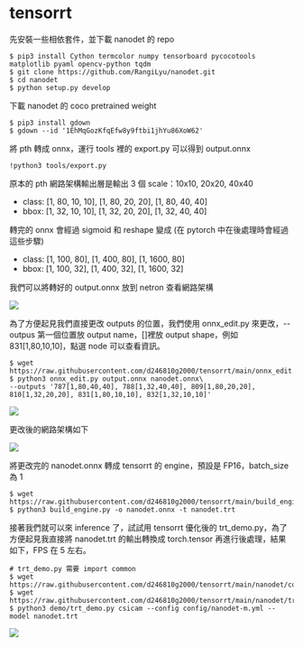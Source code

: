 # tensorrt
先安裝一些相依套件，並下載 nanodet 的 repo
```
$ pip3 install Cython termcolor numpy tensorboard pycocotools matplotlib pyaml opencv-python tqdm
$ git clone https://github.com/RangiLyu/nanodet.git
$ cd nanodet
$ python setup.py develop
```
下載 nanodet 的 coco pretrained weight
```
$ pip3 install gdown
$ gdown --id '1EhMqGozKfqEfw8y9ftbi1jhYu86XoW62'
```
將 pth 轉成 onnx，運行 tools 裡的 export.py 可以得到 output.onnx
```
!python3 tools/export.py
```
原本的 pth 網路架構輸出層是輸出 3 個 scale：10x10, 20x20, 40x40
- class: [1, 80, 10, 10], [1, 80, 20, 20], [1, 80, 40, 40]
- bbox: [1, 32, 10, 10], [1, 32, 20, 20], [1, 32, 40, 40]

轉完的 onnx 會經過 sigmoid 和 reshape 變成 (在 pytorch 中在後處理時會經過這些步驟)
- class: [1, 100, 80], [1, 400, 80], [1, 1600, 80]
- bbox: [1, 100, 32], [1, 400, 32], [1, 1600, 32]

我們可以將轉好的 output.onnx 放到 netron 查看網路架構


![](https://i.imgur.com/n8nVmmz.png)

為了方便起見我們直接更改 outputs 的位置，我們使用 onnx_edit.py 來更改，--outpus 第一個位置放 output name，[]裡放 output shape，例如 831[1,80,10,10]，點選 node 可以查看資訊。
```
$ wget https://raw.githubusercontent.com/d246810g2000/tensorrt/main/onnx_edit.py
$ python3 onnx_edit.py output.onnx nanodet.onnx\
--outputs '787[1,80,40,40], 788[1,32,40,40], 809[1,80,20,20], 810[1,32,20,20], 831[1,80,10,10], 832[1,32,10,10]'
```
![](https://i.imgur.com/G7MwTZo.png)

更改後的網路架構如下

![](https://i.imgur.com/v7lJV0t.png)

將更改完的 nanodet.onnx 轉成 tensorrt 的 engine，預設是 FP16，batch_size 為 1

```
$ wget https://raw.githubusercontent.com/d246810g2000/tensorrt/main/build_engine.py
$ python3 build_engine.py -o nanodet.onnx -t nanodet.trt
```

接著我們就可以來 inference 了，試試用 tensorrt 優化後的 trt_demo.py，為了方便起見我直接將 nanodet.trt 的輸出轉換成 torch.tensor 再進行後處理，結果如下，FPS 在 5 左右。

```
# trt_demo.py 需要 import common
$ wget https://raw.githubusercontent.com/d246810g2000/tensorrt/main/nanodet/common.py
$ wget https://raw.githubusercontent.com/d246810g2000/tensorrt/main/nanodet/trt_demo.py
$ python3 demo/trt_demo.py csicam --config config/nanodet-m.yml --model nanodet.trt
```

![](https://i.imgur.com/MC90zhc.png)
